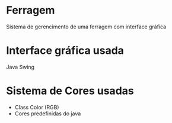 # Ferragem
Sistema de gerencimento de uma ferragem com interface gráfica

# Interface gráfica usada
Java Swing


# Sistema de Cores usadas
 - Class Color (RGB)
 - Cores predefinidas do java

